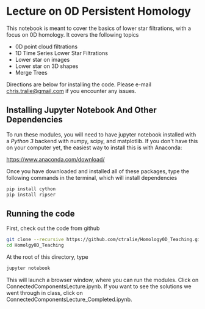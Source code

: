 # Lecture on 0D Persistent Homology

This notebook is meant to cover the basics of lower star filtrations, with a focus on 0D homology.   It covers the following topics

* 0D point cloud filtrations
* 1D Time Series Lower Star Filtrations
* Lower star on images
* Lower star on 3D shapes
* Merge Trees

Directions are below for installing the code.  Please e-mail chris.tralie@gmail.com if you encounter any issues.

## Installing Jupyter Notebook And Other Dependencies

To run these modules, you will need to have jupyter notebook installed with a *Python 3* backend with numpy, scipy, and matplotlib.  If you don't have this on your computer yet, the easiest way to install this is with Anaconda:

<a href = "https://www.anaconda.com/download/">https://www.anaconda.com/download/</a>

Once you have downloaded and installed all of these packages, type the following commands in the terminal, which will install dependencies

~~~~~ bash
pip install cython
pip install ripser
~~~~~

## Running the code

First, check out the code from github

~~~~~ bash
git clone --recursive https://github.com/ctralie/Homology0D_Teaching.git
cd Homolgy0D_Teaching
~~~~~

At the root of this directory, type

~~~~~ bash
jupyter notebook
~~~~~

This will launch a browser window, where you can run the modules.  Click on ConnectedComponentsLecture.ipynb.  If you want to see the solutions we went through in class, click on ConnectedComponentsLecture_Completed.ipynb.

